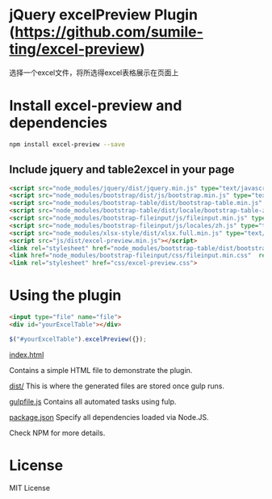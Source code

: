 jQuery excelPreview Plugin (https://github.com/sumile-ting/excel-preview)
==========================

选择一个excel文件，将所选得excel表格展示在页面上

Install excel-preview and dependencies
=====================================
```bash
npm install excel-preview --save
```

Include jquery and table2excel in your page
------------------------------------------
```html
<script src="node_modules/jquery/dist/jquery.min.js" type="text/javascript"></script>
<script src="node_modules/bootstrap/dist/js/bootstrap.min.js" type="text/javascript"></script>
<script src="node_modules/bootstrap-table/dist/bootstrap-table.min.js" type="text/javascript"></script>
<script src="node_modules/bootstrap-table/dist/locale/bootstrap-table-zh-CN.min.js" type="text/javascript"></script>
<script src="node_modules/bootstrap-fileinput/js/fileinput.min.js" type="text/javascript"></script>
<script src="node_modules/bootstrap-fileinput/js/locales/zh.js" type="text/javascript"></script>
<script src="node_modules/xlsx-style/dist/xlsx.full.min.js" type="text/javascript"></script>
<script src="js/dist/excel-preview.min.js"></script>
<link rel="stylesheet" href="node_modules/bootstrap-table/dist/bootstrap-table.min.css">
<link href="node_modules/bootstrap-fileinput/css/fileinput.min.css"  rel="stylesheet" type="text/css" />
<link rel="stylesheet" href="css/excel-preview.css">
```

Using the plugin
================
```html
<input type="file" name="file">
<div id="yourExcelTable"></div>
```

```javascript
$("#yourExcelTable").excelPreview({});
```

[index.html](https://github.com/sumile-ting/excel-preview/blob/master/index.html)

Contains a simple HTML file to demonstrate the plugin.

[dist/](https://github.com/sumile-ting/excel-preview/tree/master/js/dist)
This is where the generated files are stored once gulp runs.

[gulpfile.js](https://github.com/sumile-ting/excel-preview/blob/master/gulpfile.js)
Contains all automated tasks using fulp.


[package.json](https://github.com/sumile-ting/excel-preview/blob/master/package.json)
Specify all dependencies loaded via Node.JS.

Check NPM for more details.

License
=======
MIT License
